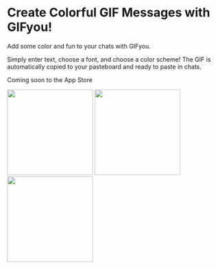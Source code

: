 #  Create Colorful GIF Messages with GIFyou!

Add some color and fun to your chats with GIFyou.  

Simply enter text, choose a font, and choose a color scheme! The GIF is automatically copied to your pasteboard and ready to paste in chats.

Coming soon to the App Store

<img src="https://user-images.githubusercontent.com/52143620/161446274-e652a275-3a0e-4cc3-8c06-1d6d0192fe2c.png" width="200"/> <img src="https://user-images.githubusercontent.com/52143620/161446262-7aff9ae7-a3f7-4234-83d1-dd8556b40eb0.png" width="200"/> <img src="https://user-images.githubusercontent.com/52143620/161446226-4427961a-d9d1-4897-b00a-1dc91602b9b1.png" width="200"/>


